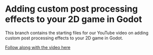 # Adding custom post processing effects to your 2D game in Godot

This branch contains the starting files for our YouTube video on adding custom post processing effects to your 2D game in Godot.

[Follow along with the video here](https://youtu.be/hzOWL_7XyHM)

